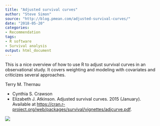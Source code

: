 ```yaml
---
title: "Adjusted survival curves"
author: "Steve Simon"
source: "http://blog.pmean.com/adjusted-survival-curves/"
date: "2018-05-20"
categories:
- Recommendation
tags:
- R software
- Survival analysis
output: html_document
---
```


This is a nice overview of how to use R to adjust survival curves in an
observational study. It covers weighting and modeling with covariates
and criticizes several approaches.

<!---More--->

Terry M. Thernau
- Cynthia S. Crawson
- Elizabeth J. Atkinson. Adjusted
survival curves. 2015 (January). Available at
<https://cran.r-project.org/web/packages/survival/vignettes/adjcurve.pdf>.

![](http://www.pmean.com/new-images/18/adjusted-survival-curves01.png)




